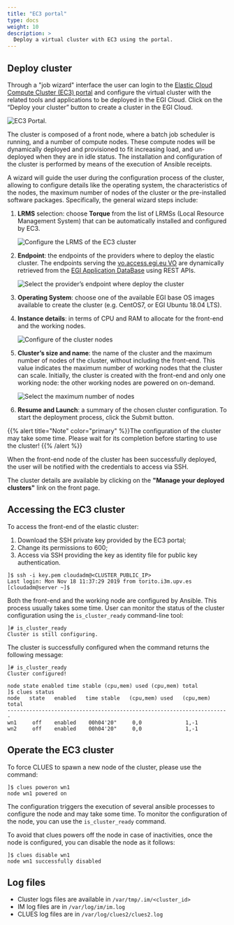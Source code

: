 ```yaml
---
title: "EC3 portal"
type: docs
weight: 10
description: >
  Deploy a virtual cluster with EC3 using the portal.
---
```


## Deploy cluster

Through a "job wizard" interface the user can login to the
[Elastic Cloud Compute Cluster (EC3) portal](https://servproject.i3m.upv.es/ec3-ltos/index.php)
and configure the virtual cluster with the related tools and applications to be
deployed in the EGI Cloud. Click on the “Deploy your cluster” button to create a
cluster in the EGI Cloud.

![EC3 Portal.](ec3-portal.png)

The cluster is composed of a front node, where a batch job scheduler is running,
and a number of compute nodes. These compute nodes will be dynamically deployed
and provisioned to fit increasing load, and un-deployed when they are in idle
status. The installation and configuration of the cluster is performed by means
of the execution of Ansible receipts.

A wizard will guide the user during the configuration process of the cluster,
allowing to configure details like the operating system, the characteristics of
the nodes, the maximum number of nodes of the cluster or the pre-installed
software packages. Specifically, the general wizard steps include:

1. **LRMS** selection: choose **Torque** from the list of LRMSs (Local Resource
   Management System) that can be automatically installed and configured by EC3.

   ![Configure the LRMS of the EC3 cluster](ec3-lrms.png)

1. **Endpoint**: the endpoints of the providers where to deploy the elastic
   cluster. The endpoints serving the
   [vo.access.egi.eu VO](https://operations-portal.egi.eu/vo/view/voname/vo.access.egi.eu)
   are dynamically retrieved from the
   [EGI Application DataBase](https://appdb.egi.eu/) using REST APIs.

   ![Select the provider’s endpoint where deploy the cluster](ec3-endpoint.png)

1. **Operating System**: choose one of the available EGI base OS images
   available to create the cluster (e.g. CentOS7, or EGI Ubuntu 18.04 LTS).

1. **Instance details**: in terms of CPU and RAM to allocate for the front-end
   and the working nodes.

   ![Configure of the cluster nodes](ec3-nodes.png)

1. **Cluster’s size and name**: the name of the cluster and the maximum number
   of nodes of the cluster, without including the front-end. This value
   indicates the maximum number of working nodes that the cluster can scale.
   Initially, the cluster is created with the front-end and only one working
   node: the other working nodes are powered on on-demand.

   ![Select the maximum number of nodes](ec3-size.png)

1. **Resume and Launch**: a summary of the chosen cluster configuration. To
   start the deployment process, click the Submit button.

{{% alert title="Note" color="primary" %}}The configuration of the cluster may
take some time. Please wait for its completion before starting to use the
cluster! {{% /alert %}}

When the front-end node of the cluster has been successfully deployed, the user
will be notified with the credentials to access via SSH.

The cluster details are available by clicking on the **"Manage your deployed
clusters"** link on the front page.

## Accessing the EC3 cluster

To access the front-end of the elastic cluster:

1. Download the SSH private key provided by the EC3 portal;
1. Change its permissions to 600;
1. Access via SSH providing the key as identity file for public key
   authentication.

```shell
]$ ssh -i key.pem cloudadm@<CLUSTER_PUBLIC_IP>
Last login: Mon Nov 18 11:37:29 2019 from torito.i3m.upv.es
[cloudadm@server ~]$
```

Both the front-end and the working node are configured by Ansible. This process
usually takes some time. User can monitor the status of the cluster
configuration using the `is_cluster_ready` command-line tool:

```shell
]# is_cluster_ready
Cluster is still configuring.
```

The cluster is successfully configured when the command returns the following
message:

```shell
]# is_cluster_ready
Cluster configured!

node state enabled time stable (cpu,mem) used (cpu,mem) total
]$ clues status
node   state   enabled   time stable   (cpu,mem) used   (cpu,mem) total
-----------------------------------------------------------------------
wn1     off    enabled    00h04'20"     0,0              1,-1
wn2     off    enabled    00h04'20"     0,0              1,-1
```

## Operate the EC3 cluster

To force CLUES to spawn a new node of the cluster, please use the command:

```shell
]$ clues poweron wn1
node wn1 powered on
```

The configuration triggers the execution of several ansible processes to
configure the node and may take some time. To monitor the configuration of the
node, you can use the `is_cluster_ready` command.

To avoid that clues powers off the node in case of inactivities, once the node
is configured, you can disable the node as it follows:

```shell
]$ clues disable wn1
node wn1 successfully disabled
```

## Log files

- Cluster logs files are available in `/var/tmp/.im/<cluster_id>`
- IM log files are in `/var/log/im/im.log`
- CLUES log files are in `/var/log/clues2/clues2.log`
